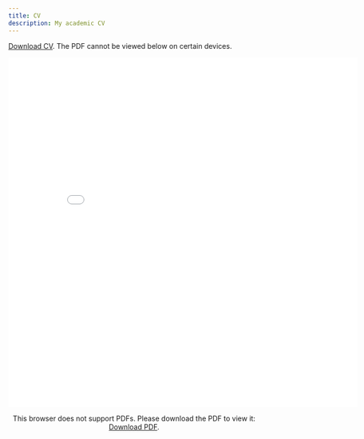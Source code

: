```yaml
---
title: CV
description: My academic CV
---
```


<a href="CV.pdf" download>Download CV</a>. The PDF cannot be viewed below on certain devices.
<p align="center">
    <object data="CV.pdf#toolbar=0&navpanes=0&scrollbar=0" type="application/pdf" width="700px" height="700px">
    <embed src="CV.pdf#toolbar=0&navpanes=0&scrollbar=0" width="700px" height="700px">
        <p>This browser does not support PDFs. Please download the PDF to view it: <a href="../CV.pdf">Download PDF</a>.</p>
    </embed>
    </object>
</p>

<div class="gallery" data-columns="1" height="1500px">
	<object data="CV.pdf#toolbar=0&navpanes=0&scrollbar=0" type="application/pdf" height="1500px">
</div>
